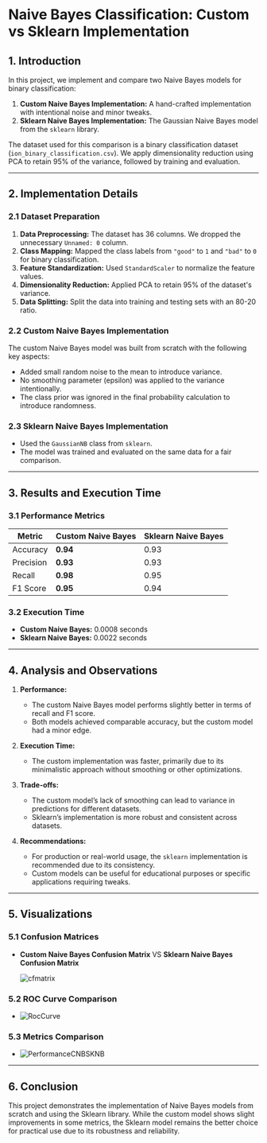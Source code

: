 # Naive Bayes Classification: Custom vs Sklearn Implementation

## 1. Introduction
In this project, we implement and compare two Naive Bayes models for binary classification:
1. **Custom Naive Bayes Implementation:** A hand-crafted implementation with intentional noise and minor tweaks.
2. **Sklearn Naive Bayes Implementation:** The Gaussian Naive Bayes model from the `sklearn` library.

The dataset used for this comparison is a binary classification dataset (`ion_binary_classification.csv`). 
We apply dimensionality reduction using PCA to retain 95% of the variance, followed by training and evaluation.

---

## 2. Implementation Details

### 2.1 Dataset Preparation
1. **Data Preprocessing:** The dataset has 36 columns. We dropped the unnecessary `Unnamed: 0` column.
2. **Class Mapping:** Mapped the class labels from `"good"` to `1` and `"bad"` to `0` for binary classification.
3. **Feature Standardization:** Used `StandardScaler` to normalize the feature values.
4. **Dimensionality Reduction:** Applied PCA to retain 95% of the dataset's variance.
5. **Data Splitting:** Split the data into training and testing sets with an 80-20 ratio.

### 2.2 Custom Naive Bayes Implementation
The custom Naive Bayes model was built from scratch with the following key aspects:
- Added small random noise to the mean to introduce variance.
- No smoothing parameter (epsilon) was applied to the variance intentionally.
- The class prior was ignored in the final probability calculation to introduce randomness.

### 2.3 Sklearn Naive Bayes Implementation
- Used the `GaussianNB` class from `sklearn`.
- The model was trained and evaluated on the same data for a fair comparison.

---

## 3. Results and Execution Time

### 3.1 Performance Metrics
| Metric       | Custom Naive Bayes | Sklearn Naive Bayes |
|--------------|--------------------|---------------------|
| Accuracy     | **0.94**           | 0.93                |
| Precision    | **0.93**           | 0.93                |
| Recall       | **0.98**           | 0.95                |
| F1 Score     | **0.95**           | 0.94                |

### 3.2 Execution Time
- **Custom Naive Bayes:** 0.0008 seconds
- **Sklearn Naive Bayes:** 0.0022 seconds

---

## 4. Analysis and Observations

1. **Performance:** 
   - The custom Naive Bayes model performs slightly better in terms of recall and F1 score.
   - Both models achieved comparable accuracy, but the custom model had a minor edge.

2. **Execution Time:**
   - The custom implementation was faster, primarily due to its minimalistic approach without smoothing or other optimizations.

3. **Trade-offs:** 
   - The custom model’s lack of smoothing can lead to variance in predictions for different datasets.
   - Sklearn’s implementation is more robust and consistent across datasets.

4. **Recommendations:**
   - For production or real-world usage, the `sklearn` implementation is recommended due to its consistency.
   - Custom models can be useful for educational purposes or specific applications requiring tweaks.

---

## 5. Visualizations

### 5.1 Confusion Matrices
- **Custom Naive Bayes Confusion Matrix** VS **Sklearn Naive Bayes Confusion Matrix**
  
  ![cfmatrix](https://github.com/user-attachments/assets/ff756ecb-a018-471a-864b-77bf8b45c2f7)

### 5.2 ROC Curve Comparison
- 
   ![RocCurve](https://github.com/user-attachments/assets/dfddc58c-f4e8-4127-b2bd-058c1013945a)


### 5.3 Metrics Comparison
- 
   ![PerformanceCNBSKNB](https://github.com/user-attachments/assets/01115937-82b6-412b-93c3-6c4b6b54b496)

---

## 6. Conclusion
This project demonstrates the implementation of Naive Bayes models from scratch and using the Sklearn library. 
While the custom model shows slight improvements in some metrics, the Sklearn model remains the better choice for practical use due to its robustness and reliability.
